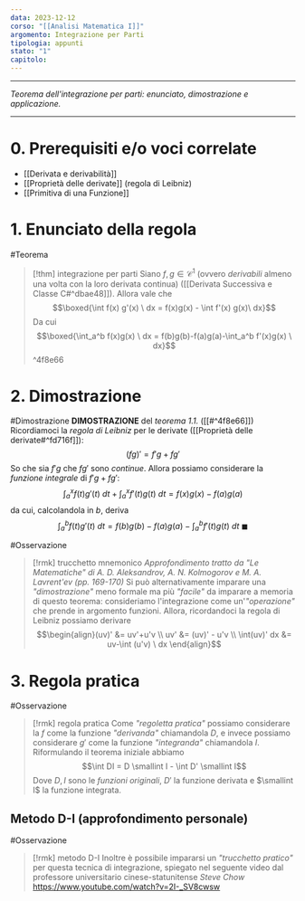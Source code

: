 ```yaml
---
data: 2023-12-12
corso: "[[Analisi Matematica I]]"
argomento: Integrazione per Parti
tipologia: appunti
stato: "1"
capitolo:
---
```

- - -
*Teorema dell'integrazione per parti: enunciato, dimostrazione e applicazione.*
- - -
# 0. Prerequisiti e/o voci correlate
- [[Derivata e derivabilità]]
- [[Proprietà delle derivate]] (regola di Leibniz)
- [[Primitiva di una Funzione]]
# 1. Enunciato della regola
#Teorema 
> [!thm] integrazione per parti
> Siano $f, g \in \mathcal{C}^1$ (ovvero *derivabili* almeno una volta con la loro derivata continua) ([[Derivata Successiva e Classe C#^dbae48]]).
> Allora vale che
> $$\boxed{\int f(x) g'(x) \ dx = f(x)g(x) - \int f'(x) g(x)\  dx}$$
> Da cui
> $$\boxed{\int_a^b f(x)g(x) \ dx = f(b)g(b)-f(a)g(a)-\int_a^b f'(x)g(x) \ dx}$$
^4f8e66
# 2. Dimostrazione
#Dimostrazione 
**DIMOSTRAZIONE** del *teorema 1.1.* ([[#^4f8e66]])
Ricordiamoci la *regola di Leibniz* per le derivate ([[Proprietà delle derivate#^fd716f]]):
$$(fg)' = f'g+fg'$$
So che sia $f'g$ che $fg'$ sono *continue*. Allora possiamo considerare la *funzione integrale* di $f'g+fg'$: 
$$\int_a^x f(t)g'(t) \ dt + \int_a^x f'(t)g(t) \ dt = f(x)g(x)-f(a)g(a)$$
da cui, calcolandola in $b$, deriva
$$\int_a^b f(t)g'(t) \ dt = f(b)g(b)-f(a)g(a) - \int_a^b f'(t)g(t) \ dt \ \blacksquare$$

#Osservazione 
> [!rmk] trucchetto mnemonico
> *Approfondimento tratto da "Le Matematiche" di A. D. Aleksandrov, A. N. Kolmogorov e M. A. Lavrent'ev (pp. 169-170)*
> Si può alternativamente imparare una *"dimostrazione"* meno formale ma più *"facile"* da imparare a memoria di questo teorema: consideriamo l'integrazione come un'*"operazione"* che prende in argomento funzioni.
> Allora, ricordandoci la regola di Leibniz possiamo derivare
> $$\begin{align}(uv)' &= uv'+u'v \\ uv' &= (uv)' - u'v \\ \int(uv)' dx &= uv-\int (u'v) \ dx \end{align}$$
# 3. Regola pratica
#Osservazione 
> [!rmk] regola pratica
> Come *"regoletta pratica"* possiamo considerare la $f$ come la funzione *"derivanda"* chiamandola $D$, e invece possiamo considerare $g'$ come la funzione *"integranda"* chiamandola $I$. 
> Riformulando il teorema iniziale abbiamo
> $$\int DI = D \smallint I - \int D' \smallint I$$
> Dove $D, I$ sono le *funzioni originali*, $D'$ la funzione derivata e $\smallint I$ la funzione integrata.
## Metodo D-I (approfondimento personale)
#Osservazione 
> [!rmk] metodo D-I 
> Inoltre è possibile impararsi un *"trucchetto pratico"* per questa tecnica di integrazione, spiegato nel seguente video dal professore universitario cinese-statunitense *Steve Chow*
> https://www.youtube.com/watch?v=2I-_SV8cwsw
